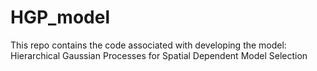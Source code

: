 # HGP_model
This repo contains the code associated with developing the model: Hierarchical Gaussian Processes for Spatial Dependent Model Selection
